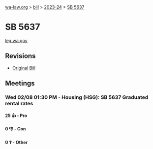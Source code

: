[wa-law.org](/) > [bill](/bill/) > [2023-24](/bill/2023-24/) > [SB 5637](/bill/2023-24/sb/5637/)

# SB 5637
[leg.wa.gov](https://app.leg.wa.gov/billsummary?BillNumber=5637&Year=2023&Initiative=false)

## Revisions
* [Original Bill](1/)

## Meetings
### Wed 02/08 01:30 PM - Housing (HSG): SB 5637 Graduated rental rates
#### 25 👍 - Pro

#### 0 👎 - Con

#### 0 ❓ - Other
